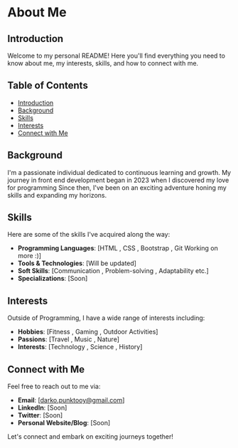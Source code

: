 # About Me

## Introduction

Welcome to my personal README! Here you'll find everything you need to know about me, my interests, skills, and how to connect with me.

## Table of Contents

- [Introduction](#introduction)
- [Background](#background)
- [Skills](#skills)
- [Interests](#interests)
- [Connect with Me](#connect-with-me)

## Background

I'm a passionate individual dedicated to continuous learning and growth. My journey in front end development began in 2023 when I discovered my love for programming Since then, I've been on an exciting adventure honing my skills and expanding my horizons.

## Skills

Here are some of the skills I've acquired along the way:

- **Programming Languages**: [HTML , CSS , Bootstrap , Git Working on more :)]
- **Tools & Technologies**: [Will be updated]
- **Soft Skills**: [Communication , Problem-solving , Adaptability etc.]
- **Specializations**: [Soon]

## Interests

Outside of Programming, I have a wide range of interests including:

- **Hobbies**: [Fitness , Gaming , Outdoor Activities]
- **Passions**: [Travel , Music , Nature]
- **Interests**: [Technology , Science , History]

## Connect with Me

Feel free to reach out to me via:

- **Email**: [darko.punktooy@gmail.com]
- **LinkedIn**: [Soon]
- **Twitter**: [Soon]
- **Personal Website/Blog**: [Soon]

Let's connect and embark on exciting journeys together!
